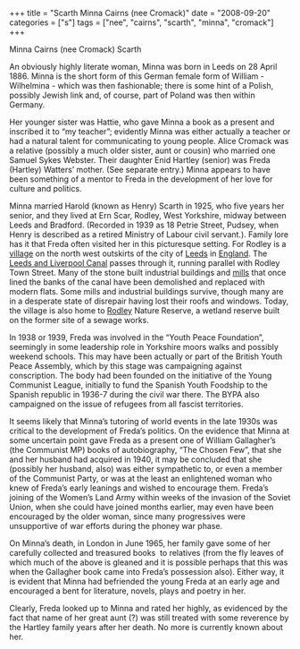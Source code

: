 +++
title = "Scarth Minna Cairns (nee Cromack)"
date = "2008-09-20"
categories = ["s"]
tags = ["nee", "cairns", "scarth", "minna", "cromack"]
+++

Minna Cairns (nee Cromack) Scarth

An obviously highly literate woman, Minna was born in Leeds on 28 April 1886. Minna is the short form of this German female form of William - Wilhelmina - which was then fashionable; there is some hint of a Polish, possibly Jewish link and, of course, part of Poland was then within Germany.

Her younger sister was Hattie, who gave Minna a book as a present and inscribed it to “my teacher”; evidently Minna was either actually a teacher or had a natural talent for communicating to young people. Alice Cromack was a relative (possibly a much older sister, aunt or cousin) who married one Samuel Sykes Webster. Their daughter Enid Hartley (senior) was Freda (Hartley) Watters’ mother. (See separate entry.) Minna appears to have been something of a mentor to Freda in the development of her love for culture and politics.

Minna married Harold (known as Henry) Scarth in 1925, who five years her senior, and they lived at Ern Scar, Rodley, West Yorkshire, midway between Leeds and Bradford. (Recorded in 1939 as 18 Petrie Street, Pudsey, when Henry is described as a retired Ministry of Labour civil servant.). Family lore has it that Freda often visited her in this picturesque setting. For Rodley is a [village](http://en.wikipedia.org/wiki/Village "Village") on the north west outskirts of the city of [Leeds](http://en.wikipedia.org/wiki/Leeds "Leeds") in [England](http://en.wikipedia.org/wiki/England "England"). The [Leeds and Liverpool Canal](http://en.wikipedia.org/wiki/Leeds_and_Liverpool_Canal "Leeds and Liverpool Canal") passes through it, running parallel with Rodley Town Street. Many of the stone built industrial buildings and [mills](http://en.wikipedia.org/wiki/Factory "Factory") that once lined the banks of the canal have been demolished and replaced with modern flats. Some mills and industrial buildings survive, though many are in a desperate state of disrepair having lost their roofs and windows. Today, the village is also home to [Rodley](http://www.pudsey.com/rodley/reserve/index.htm "http://www.pudsey.com/rodley/reserve/index.htm") Nature Reserve, a wetland reserve built on the former site of a sewage works.

In 1938 or 1939, Freda was involved in the “Youth Peace Foundation”, seemingly in some leadership role in Yorkshire moors walks and possibly weekend schools. This may have been actually or part of the British Youth Peace Assembly, which by this stage was campaigning against conscription. The body had been founded on the initiative of the Young Communist League, initially to fund the Spanish Youth Foodship to the Spanish republic in 1936-7 during the civil war there. The BYPA also campaigned on the issue of refugees from all fascist territories.

It seems likely that Minna’s tutoring of world events in the late 1930s was critical to the development of Freda’s politics. On the evidence that Minna at some uncertain point gave Freda as a present one of William Gallagher’s (the Communist MP) books of autobiography, “The Chosen Few”, that she and her husband had acquired in 1940, it may be concluded that she (possibly her husband, also) was either sympathetic to, or even a member of the Communist Party, or was at the least an enlightened woman who knew of Freda’s early leanings and wished to encourage them. Freda’s joining of the Women’s Land Army within weeks of the invasion of the Soviet Union, when she could have joined months earlier, may even have been encouraged by the older woman, since many progressives were unsupportive of war efforts during the phoney war phase.  

On Minna’s death, in London in June 1965, her family gave some of her carefully collected and treasured books  to relatives (from the fly leaves of which much of the above is gleaned and it is possible perhaps that this was when the Gallagher book came into Freda’s possession also). Either way, it is evident that Minna had befriended the young Freda at an early age and encouraged a bent for literature, novels, plays and poetry in her.

Clearly, Freda looked up to Minna and rated her highly, as evidenced by the fact that name of her great aunt (?) was still treated with some reverence by the Hartley family years after her death. No more is currently known about her.
